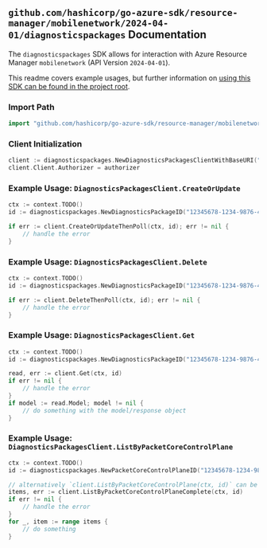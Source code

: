 
## `github.com/hashicorp/go-azure-sdk/resource-manager/mobilenetwork/2024-04-01/diagnosticspackages` Documentation

The `diagnosticspackages` SDK allows for interaction with Azure Resource Manager `mobilenetwork` (API Version `2024-04-01`).

This readme covers example usages, but further information on [using this SDK can be found in the project root](https://github.com/hashicorp/go-azure-sdk/tree/main/docs).

### Import Path

```go
import "github.com/hashicorp/go-azure-sdk/resource-manager/mobilenetwork/2024-04-01/diagnosticspackages"
```


### Client Initialization

```go
client := diagnosticspackages.NewDiagnosticsPackagesClientWithBaseURI("https://management.azure.com")
client.Client.Authorizer = authorizer
```


### Example Usage: `DiagnosticsPackagesClient.CreateOrUpdate`

```go
ctx := context.TODO()
id := diagnosticspackages.NewDiagnosticsPackageID("12345678-1234-9876-4563-123456789012", "example-resource-group", "packetCoreControlPlaneValue", "diagnosticsPackageValue")

if err := client.CreateOrUpdateThenPoll(ctx, id); err != nil {
	// handle the error
}
```


### Example Usage: `DiagnosticsPackagesClient.Delete`

```go
ctx := context.TODO()
id := diagnosticspackages.NewDiagnosticsPackageID("12345678-1234-9876-4563-123456789012", "example-resource-group", "packetCoreControlPlaneValue", "diagnosticsPackageValue")

if err := client.DeleteThenPoll(ctx, id); err != nil {
	// handle the error
}
```


### Example Usage: `DiagnosticsPackagesClient.Get`

```go
ctx := context.TODO()
id := diagnosticspackages.NewDiagnosticsPackageID("12345678-1234-9876-4563-123456789012", "example-resource-group", "packetCoreControlPlaneValue", "diagnosticsPackageValue")

read, err := client.Get(ctx, id)
if err != nil {
	// handle the error
}
if model := read.Model; model != nil {
	// do something with the model/response object
}
```


### Example Usage: `DiagnosticsPackagesClient.ListByPacketCoreControlPlane`

```go
ctx := context.TODO()
id := diagnosticspackages.NewPacketCoreControlPlaneID("12345678-1234-9876-4563-123456789012", "example-resource-group", "packetCoreControlPlaneValue")

// alternatively `client.ListByPacketCoreControlPlane(ctx, id)` can be used to do batched pagination
items, err := client.ListByPacketCoreControlPlaneComplete(ctx, id)
if err != nil {
	// handle the error
}
for _, item := range items {
	// do something
}
```
